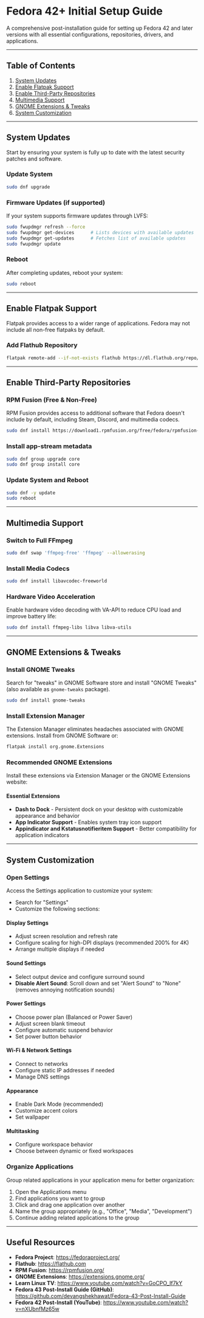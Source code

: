 # Fedora 42+ Initial Setup Guide

A comprehensive post-installation guide for setting up Fedora 42 and later versions with all essential configurations, repositories, drivers, and applications.

---

## Table of Contents

1. [System Updates](#system-updates)
2. [Enable Flatpak Support](#enable-flatpak-support)
3. [Enable Third-Party Repositories](#enable-third-party-repositories)
4. [Multimedia Support](#multimedia-support)
5. [GNOME Extensions & Tweaks](#gnome-extensions--tweaks)
6. [System Customization](#system-customization)

---

## System Updates

Start by ensuring your system is fully up to date with the latest security patches and software.

### Update System
```bash
sudo dnf upgrade
```

### Firmware Updates (if supported)
If your system supports firmware updates through LVFS:

```bash
sudo fwupdmgr refresh --force
sudo fwupdmgr get-devices      # Lists devices with available updates
sudo fwupdmgr get-updates      # Fetches list of available updates
sudo fwupdmgr update
```

### Reboot
After completing updates, reboot your system:
```bash
sudo reboot
```

---

## Enable Flatpak Support

Flatpak provides access to a wider range of applications. Fedora may not include all non-free flatpaks by default.

### Add Flathub Repository
```bash
flatpak remote-add --if-not-exists flathub https://dl.flathub.org/repo/flathub.flatpakrepo
```

---

## Enable Third-Party Repositories

### RPM Fusion (Free & Non-Free)

RPM Fusion provides access to additional software that Fedora doesn't include by default, including Steam, Discord, and multimedia codecs.

```bash
sudo dnf install https://download1.rpmfusion.org/free/fedora/rpmfusion-free-release-$(rpm -E %fedora).noarch.rpm https://download1.rpmfusion.org/nonfree/fedora/rpmfusion-nonfree-release-$(rpm -E %fedora).noarch.rpm
```

### Install app-stream metadata
```bash
sudo dnf group upgrade core
sudo dnf group install core
```

### Update System and Reboot
```bash
sudo dnf -y update
sudo reboot
```

---

## Multimedia Support

### Switch to Full FFmpeg
```bash
sudo dnf swap 'ffmpeg-free' 'ffmpeg' --allowerasing
```

### Install Media Codecs
```bash
sudo dnf install libavcodec-freeworld
```

### Hardware Video Acceleration

Enable hardware video decoding with VA-API to reduce CPU load and improve battery life:

```bash
sudo dnf install ffmpeg-libs libva libva-utils
```

---

## GNOME Extensions & Tweaks

### Install GNOME Tweaks

Search for "tweaks" in GNOME Software store and install "GNOME Tweaks" (also available as `gnome-tweaks` package).

```bash
sudo dnf install gnome-tweaks
```

### Install Extension Manager

The Extension Manager eliminates headaches associated with GNOME extensions. Install from GNOME Software or:

```bash
flatpak install org.gnome.Extensions
```

### Recommended GNOME Extensions

Install these extensions via Extension Manager or the GNOME Extensions website:

#### Essential Extensions

- **Dash to Dock** - Persistent dock on your desktop with customizable appearance and behavior
- **App Indicator Support** - Enables system tray icon support
- **Appindicator and Kstatusnotifieritem Support** - Better compatibility for application indicators

---

## System Customization

### Open Settings

Access the Settings application to customize your system:
- Search for "Settings"
- Customize the following sections:

#### Display Settings
- Adjust screen resolution and refresh rate
- Configure scaling for high-DPI displays (recommended 200% for 4K)
- Arrange multiple displays if needed

#### Sound Settings
- Select output device and configure surround sound
- **Disable Alert Sound**: Scroll down and set "Alert Sound" to "None" (removes annoying notification sounds)

#### Power Settings
- Choose power plan (Balanced or Power Saver)
- Adjust screen blank timeout
- Configure automatic suspend behavior
- Set power button behavior

#### Wi-Fi & Network Settings
- Connect to networks
- Configure static IP addresses if needed
- Manage DNS settings

#### Appearance
- Enable Dark Mode (recommended)
- Customize accent colors
- Set wallpaper

#### Multitasking
- Configure workspace behavior
- Choose between dynamic or fixed workspaces

### Organize Applications

Group related applications in your application menu for better organization:

1. Open the Applications menu
2. Find applications you want to group
3. Click and drag one application over another
4. Name the group appropriately (e.g., "Office", "Media", "Development")
5. Continue adding related applications to the group

---

## Useful Resources

- **Fedora Project**: https://fedoraproject.org/
- **Flathub**: https://flathub.com
- **RPM Fusion**: https://rpmfusion.org/
- **GNOME Extensions**: https://extensions.gnome.org/
- **Learn Linux TV**: https://www.youtube.com/watch?v=GoCPO_If7kY
- **Fedora 43 Post-Install Guide (GitHub)**: https://github.com/devangshekhawat/Fedora-43-Post-Install-Guide
- **Fedora 42 Post-Install (YouTube)**: https://www.youtube.com/watch?v=nXUbnfMz65w
